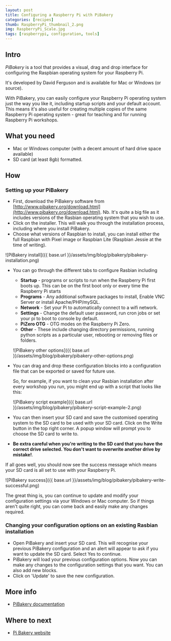 ```yaml
---
layout: post
title: Configuring a Raspberry Pi with PiBakery
categories: [recipes]
thumb: RaspberryPi_thumbnail_2.png
img: RaspberryPi_Scale.jpg
tags: [raspberrypi, configuration, tools]
---
```


## Intro
_PiBakery_ is a tool that provides a visual, drag and drop interface for configuring the Raspbian operating system for your Raspberry Pi.

It's developed by David Ferguson and is available for Mac or Windows (or source).

With PiBakery, you can easily configure your Raspberry Pi operating system just the way you like it, including startup scripts and your default account. This means it's also useful for creating multiple copies of the same Raspberry Pi operating system - great for teaching and for running Raspberry Pi workshops.

## What you need

 - Mac or Windows computer (with a decent amount of hard drive space available)
 - SD card (at least 8gb) formatted.

## How

### Setting up your PiBakery
- First, download the PiBakery software from [http://www.pibakery.org/download.html](http://www.pibakery.org/download.html).
Nb. It's quite a big file as it includes versions of the Rasbian operating system that you wish to use.
- Click on the installer. This will walk you through the installation process, including where you install PiBakery.
- Choose what versions of Raspbian to install, you can install either the full Raspbian with Pixel image or Raspbian Lite (Raspbian Jessie at the time of writing).

![PiBakery install]({{ base.url }}/assets/img/blog/pibakery/pibakery-installation.png)

- You can go through the different tabs to configure Rasbian including

  - **Startup** - programs or scripts to run when the Raspberry Pi first boots up. This can be on the first boot only or every time the Raspberry Pi starts
  - **Programs** - Any additional software packages to install, Enable VNC Server or install Apache/PHP/mySQL.
  - **Network** - Set your Pi to automatically connect to a wifi network.
  - **Settings** - Change the default user password, run cron jobs or set your pi to boot to console by default.
  - **PiZero OTG** - OTG modes on the Raspberry Pi Zero.
  - **Other** - These include changing directory permissions, running python scripts as a particular user, rebooting or removing files or folders.

  ![PiBakery other options]({{ base.url }}/assets/img/blog/pibakery/pibakery-other-options.png)


- You can drag and drop these configuration blocks into a configuration file that can be exported or saved for future use.

  So, for example, if you want to clean your Rasbian installation after every workshop you run, you might end up with a script that looks like this:

  ![PiBakery script example]({{ base.url }}/assets/img/blog/pibakery/pibakery-script-example-2.png)

- You can then insert your SD card and save the customised operating system to the SD card to be used with your SD card. Click on the Write button in the top right corner. A popup window will prompt you to choose the SD card to write to.

- **Be extra careful when you're writing to the SD card that you have the correct drive selected. You don't want to overwrite another drive by mistake!**.

 If all goes well, you should now see the success message which means your SD card is all set to use with your Raspberry Pi.

   ![PiBakery success]({{ base.url }}/assets/img/blog/pibakery/pibakery-write-successful.png)

The great thing is, you can continue to update and modify your configuration settings via your Windows or Mac computer. So if things aren't quite right, you can come back and easily make any changes required.

### Changing your configuration options on an existing Rasbian installation
- Open PiBakery and insert your SD card. This will recognise your previous PiBakery configuration and an alert will appear to ask if you want to update the SD card. Select Yes to continue.  
- PiBakery will load your previous configuration options. Now you can make any changes to the configuration settings that you want. You can also add new blocks.  
- Click on 'Update' to save the new configuration.


## More info
- [PiBakery documentation](http://www.pibakery.org/docs/index.html)


## Where to next

- [Pi Bakery website](http://www.pibakery.org/)
